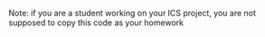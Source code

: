 Note: if you are a student working on your ICS project, you are not supposed to copy this code as your homework
